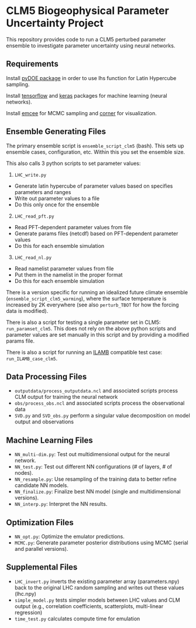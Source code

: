 # CLM5 Biogeophysical Parameter Uncertainty Project

This repository provides code to run a CLM5 perturbed parameter ensemble to investigate parameter uncertainty using neural networks.

## Requirements

Install [pyDOE package](https://pythonhosted.org/pyDOE/randomized.html#latin-hypercube) in order to use lhs function for Latin Hypercube sampling.

Install [tensorflow](https://www.tensorflow.org/) and [keras](https://keras.io/) packages for machine learning (neural networks).

Install [emcee](https://emcee.readthedocs.io/en/latest/) for MCMC sampling and [corner](https://corner.readthedocs.io/en/latest/) for visualization.

## Ensemble Generating Files

The primary ensemble script is `ensemble_script_clm5` (bash). This sets up ensemble cases, configuration, etc. Within this you set the ensemble size.

This also calls 3 python scripts to set parameter values:

1) `LHC_write.py`

* Generate latin hypercube of parameter values based on specifies parameters and ranges
* Write out parameter values to a file
* Do this only once for the ensemble

2) `LHC_read_pft.py`

* Read PFT-dependent parameter values from file
* Generate params files (netcdf) based on PFT-dependent parameter values
* Do this for each ensemble simulation

3) `LHC_read_nl.py`

* Read namelist parameter values from file
* Put them in the namelist in the proper format
* Do this for each ensemble simulation

There is a version specific for running an idealized future climate ensemble (`ensemble_script_clm5_warming`), where the surface temperature is increased by 2K everywhere (see also `perturb_TBOT` for how the forcing data is modified).

There is also a script for testing a single parameter set in CLM5: `run_paramset_clm5`. This does not rely on the above python scripts and parameter values are set manually in this script and by providing a modified params file.

There is also a script for running an [ILAMB](https://www.ilamb.org/) compatible test case: `run_ILAMB_case_clm5`.

## Data Processing Files

* `outputdata/process_outputdata.ncl` and associated scripts process CLM output for training the neural network
* `obs/process_obs.ncl` and associated scripts process the observational data  
* `SVD.py` and `SVD_obs.py` perform a singular value decomposition on model output and observations  

## Machine Learning Files

* `NN_multi-dim.py`: Test out multidimensional output for the neural network.
* `NN_test.py`: Test out different NN configurations (# of layers, # of nodes).
* `NN_resample.py`: Use resampling of the training data to better refine candidate NN models.
* `NN_finalize.py`: Finalize best NN model (single and multidimensional versions).
* `NN_interp.py`: Interpret the NN results.

## Optimization Files

* `NN_opt.py`: Optimize the emulator predictions.
* `MCMC.py`: Generate parameter posterior distributions using MCMC (serial and parallel versions).

## Supplemental Files

* `LHC_invert.py` inverts the existing parameter array (parameters.npy) back to the original LHC random sampling and writes out these values (lhc.npy)
* `simple_model.py` tests simpler models between LHC values and CLM output (e.g., correlation coefficients, scatterplots, multi-linear regression)
* `time_test.py` calculates compute time for emulation
